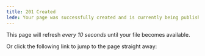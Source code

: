 ```yaml
---
title: 201 Created
lede: Your page was successfully created and is currently being published.
---
```


This page will refresh *every 10 seconds* until your file becomes available.

Or click the following link to jump to the page straight away:

<strong id="target-url"></strong>

<script>
    let getParameterByName = name => {
        const regex = RegExp(`[?&]${name}=([^&]*)`).exec(window.location.search);
        return regex && decodeURIComponent(regex[1].replace(/\+/g, " "));
    };

    let targetURL = getParameterByName("query")
        ? getParameterByName("query") : getParameterByName("q")
        ? getParameterByName("q") : getParameterByName("t")
        ? getParameterByName("t") : null;

    if (targetURL) {
        function targetURLCheck() {
            fetch(targetURL + "?q=" + (+ new Date()))
                .then(function(response) {
                    let targetURL = response.url.split('?q=')[0];
                    document.querySelector('#target-url').innerHTML = '<a href="' + targetURL + '">' + targetURL + '</a>';
                    console.log("Checking … " + targetURL);
                    if (response.status == 200) {
                        window.location.href = targetURL;
                    }
                    else {
                        console.log("Returned failing response … " + response.status);
                    }
                });
            setTimeout(targetURLCheck, 10000);
        }
        targetURLCheck();
        setTimeout(targetURLCheck, 10000);
    }

    let title = document.querySelector(".title");
    let titleText = title.innerHTML;
    let dots;
    let inputCheck = setInterval(() => {
        dots = (title.innerHTML.match(/\./g) || []).length;
        if (dots == 3) {
            title.innerHTML = titleText;
        }
        else {
            dots++;
            title.innerHTML = titleText + (".").repeat(dots);
        }
    }, 1000);
</script>
